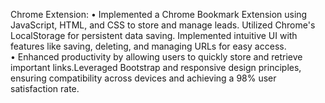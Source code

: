 Chrome Extension: 
• Implemented a Chrome Bookmark Extension using JavaScript, HTML, and CSS to store and manage leads. Utilized 
Chrome's LocalStorage for persistent data saving. Implemented intuitive UI with features like saving, deleting, and 
managing URLs for easy access.  
• Enhanced productivity by allowing users to quickly store and retrieve important links.Leveraged Bootstrap and responsive 
design principles, ensuring compatibility across devices and achieving a 98% user satisfaction rate. 
